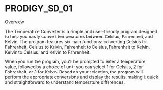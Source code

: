 # PRODIGY_SD_01
Overview

The Temperature Converter is a simple and user-friendly program designed to help you easily convert temperatures between Celsius, Fahrenheit, and Kelvin. The program features six main functions: converting Celsius to Fahrenheit, Celsius to Kelvin, Fahrenheit to Celsius, Fahrenheit to Kelvin, Kelvin to Celsius, and Kelvin to Fahrenheit.

When you run the program, you'll be prompted to enter a temperature value, followed by a choice of unit: you can select 1 for Celsius, 2 for Fahrenheit, or 3 for Kelvin. Based on your selection, the program will perform the appropriate conversions and display the results, making it quick and straightforward to understand temperature differences.
